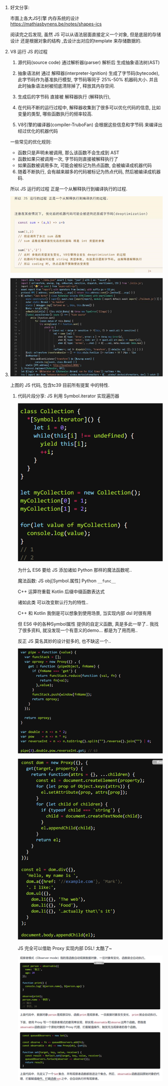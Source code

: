 1. 好文分享:

   市面上各大JS引擎 内存系统的设计
   https://mathiasbynens.be/notes/shapes-ics

   阅读完之后发现, 虽然 JS 可以从语法层面直接定义一个对象, 但是底层的存储设计 还是根据对象的结构 ,去设计出对应的template 来存储数据的.
   
2. V8 运行 JS 的过程

   1. 源代码(source code) 通过解析器(parser) 解析后 生成抽象语法树(AST) 

   2. 抽象语法树 通过 解释器(interpreter-Ignition) 生成了字节码(bytecode), 此字节码作为基准执行模型, 字节码等同于 25%-50% 机器码大小. 
      并且 此时抽象语法树被彻底清除掉了, 释放其内存空间.

   3. 生成后的字节码 直接被 解释器执行 (解释执行), 

   4. 在代码不断的运行过程中, 解释器收集到了很多可以优化代码的信息, 比如变量的类型, 哪些函数执行的频率较高.

   5. V8引擎的编译器(compiler-TruboFan) 会根据这些信息和字节码 来编译出经过优化的机器代码

   一些常见的优化规则:

     - 函数只是声明未被调用, 那么该函数不会生成到 AST
     - 函数如果只被调用一次, 字节码则直接被解释执行了
     - 如果函数被调用多次, 可能会被标记为热点函数, 会被编译成机器代码

   6. 随着不断执行, 会有越来越多的代码被标记为热点代码, 然后被编译成机器码.

   所以 JS 运行的过程 正是一个从解释执行到编译执行的过程.

   ![image-20201122150314021](./docs/image-20201122150314021.png)
   
3. ![image-20201122151039006](./docs/image-20201122151039006.png)

   上图的 JS 代码, 包含tc39 目前所有提案 中的特性.
   
   1. 代码片段分享:
      JS 利用 Symbol.iterator 实现遍历器
   
      ![image-20201128212044766](../../Archives/2020/11/docs/image-20201128212044766.png)
   
      为什么 ES6 要给 JS 添加诸如 Python 那样的魔法函数呢..
   
      魔法函数: 
      JS  obj[Symbol.属性]
      Python `__func__`
   
      C++ 运算符重载
      Kotlin 后缀中缀函数表达式
   
      诸如此类 可以改变默认行为的特性.. 
   
      C++ 和 Kotlin 我倒是可以想象到使用场景, 当实现内部 dsl 时很有用
   
      但 ES6 中的各种Symbol属性 提供的自定义函数, 真是多此一举了..
      我找了很多资料, 就没发现一个有意义的demo... 都是为了用而用..
   
      反正 JS 莫名其妙的设计挺多的, 也不缺这一个..
   
      ![image-20201128213106040](../../Archives/2020/11/docs/image-20201128213106040.png)
   
      ![image-20201128213109783](../../Archives/2020/11/docs/image-20201128213109783.png)
   
      JS 完全可以借助 Proxy 实现内部 DSL! 太酷了~
   
      ![image-20201128213230810](docs/image-20201128213230810.png)
   
   

